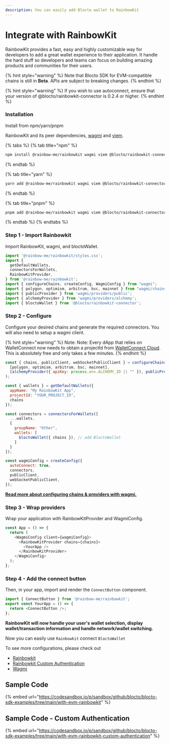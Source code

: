 ```yaml
---
description: You can easily add Blocto wallet to RainbowKit
---
```


# Integrate with RainbowKit

RainbowKit provides a fast, easy and highly customizable way for developers to add a great wallet experience to their application. It handle the hard stuff so developers and teams can focus on building amazing products and communities for their users.

{% hint style="warning" %}
Note that Blocto SDK for EVM-compatible chains is still in **Beta**. APIs are subject to breaking changes.
{% endhint %}

{% hint style="warning" %}
If you wish to use autoconnect, ensure that your version of @blocto/rainbowkit-connector is 0.2.4 or higher.
{% endhint %}

### Installation

Install from npm/yarn/pnpm

RainbowKit and its peer dependencies, [wagmi](https://wagmi.sh/react/getting-started) and [viem](https://viem.sh/).

{% tabs %}
{% tab title="npm" %}
```bash
npm install @rainbow-me/rainbowkit wagmi viem @blocto/rainbowkit-connector
```
{% endtab %}

{% tab title="yarn" %}
```bash
yarn add @rainbow-me/rainbowkit wagmi viem @blocto/rainbowkit-connector
```
{% endtab %}

{% tab title="pnpm" %}
```bash
pnpm add @rainbow-me/rainbowkit wagmi viem @blocto/rainbowkit-connector
```
{% endtab %}
{% endtabs %}

### Step 1 - Import Rainbowkit

Import RainbowKit, wagmi, and bloctoWallet.

```javascript
import '@rainbow-me/rainbowkit/styles.css';
import {
  getDefaultWallets,
  connectorsForWallets,
  RainbowKitProvider,
} from '@rainbow-me/rainbowkit';
import { configureChains, createConfig, WagmiConfig } from "wagmi";
import { polygon, optimism, arbitrum, bsc, mainnet } from "wagmi/chains";
import { publicProvider } from 'wagmi/providers/public';
import { alchemyProvider } from 'wagmi/providers/alchemy';
import { bloctoWallet } from '@blocto/rainbowkit-connector';
```

### Step 2 - Configure

Configure your desired chains and generate the required connectors. You will also need to setup a wagmi client.

{% hint style="warning" %}
Note: Note: Every dApp that relies on WalletConnect now needs to obtain a projectId from [WalletConnect Cloud](https://cloud.walletconnect.com/sign-in). This is absolutely free and only takes a few minutes.
{% endhint %}

```javascript
const { chains, publicClient, webSocketPublicClient } = configureChains(
  [polygon, optimism, arbitrum, bsc, mainnet],
  [alchemyProvider({ apiKey: process.env.ALCHEMY_ID || "" }), publicProvider()]
);

const { wallets } = getDefaultWallets({
  appName: "My RainbowKit App",
  projectId: "YOUR_PROJECT_ID",
  chains
});

const connectors = connectorsForWallets([
  ...wallets,
  {
    groupName: "Other",
    wallets: [
      bloctoWallet({ chains }), // add BloctoWallet
    ]
  }
]);

const wagmiConfig = createConfig({
  autoConnect: true,
  connectors,
  publicClient,
  webSocketPublicClient,
});
```

[**Read more about configuring chains & providers with wagmi.**](https://wagmi.sh/react/providers/configuring-chains)

### Step 3 - Wrap providers

Wrap your application with RainbowKitProvider and WagmiConfig.

```javascript
const App = () => {
  return (
    <WagmiConfig client={wagmiConfig}>
      <RainbowKitProvider chains={chains}>
        <YourApp />
      </RainbowKitProvider>
    </WagmiConfig>
  );
};
```

### Step 4 - Add the connect button

Then, in your app, import and render the `ConnectButton` component.

```javascript
import { ConnectButton } from '@rainbow-me/rainbowkit';
export const YourApp = () => {
  return <ConnectButton />;
};
```

**RainbowKit will now handle your user's wallet selection, display wallet/transaction information and handle network/wallet switching.**

Now you can easily use `Rainbowkit` connect `BloctoWallet`

To see more configurations, please check out

* [Rainbowkit](https://www.rainbowkit.com/docs/installation#wrap-providers)
* [Rainbowkit Custom Authentication](https://www.rainbowkit.com/docs/custom-authentication)
* [Wagmi](https://wagmi.sh/react/getting-started)

## Sample Code

{% embed url="https://codesandbox.io/p/sandbox/github/blocto/blocto-sdk-examples/tree/main/with-evm-rainbowkit" %}

## Sample Code - Custom Authentication

{% embed url="https://codesandbox.io/p/sandbox/github/blocto/blocto-sdk-examples/tree/main/with-evm-rainbowkit-custom-authentication" %}
